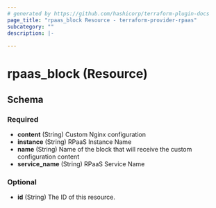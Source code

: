 ```yaml
---
# generated by https://github.com/hashicorp/terraform-plugin-docs
page_title: "rpaas_block Resource - terraform-provider-rpaas"
subcategory: ""
description: |-
  
---
```


# rpaas_block (Resource)





<!-- schema generated by tfplugindocs -->
## Schema

### Required

- **content** (String) Custom Nginx configuration
- **instance** (String) RPaaS Instance Name
- **name** (String) Name of the block that will receive the custom configuration content
- **service_name** (String) RPaaS Service Name

### Optional

- **id** (String) The ID of this resource.


